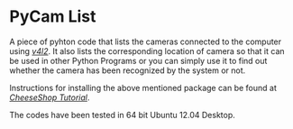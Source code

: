 # PyCam List

A piece of pyhton code that lists the cameras connected to the computer using [*v4l2*](https://pypi.python.org/pypi/v4l2). It also lists the corresponding location of camera so that it can be used in other Python Programs or you can simply use it to find out whether the camera has been recognized by the system or not.

Instructions for installing the above mentioned package can be found at [*CheeseShop Tutorial*](http://wiki.python.org/moin/CheeseShopTutorial).

The codes have been tested in 64 bit Ubuntu 12.04 Desktop.

